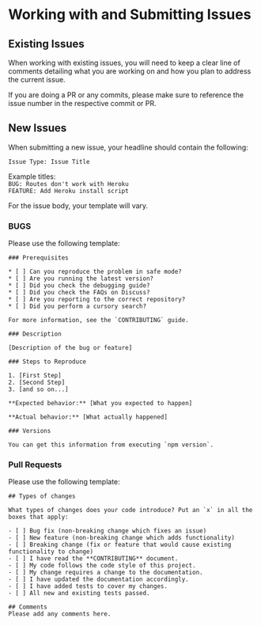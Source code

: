 # Working with and Submitting Issues

## Existing Issues

When working with existing issues, you will need to keep a clear line of comments detailing what you are working on and how you plan to address the current issue.

If you are doing a PR or any commits, please make sure to reference the issue number in the respective commit or PR.

## New Issues

When submitting a new issue, your headline should contain the following:

`Issue Type: Issue Title`

Example titles: <br/>
`BUG: Routes don't work with Heroku` <br/>
`FEATURE: Add Heroku install script`

For the issue body, your template will vary.


### BUGS

Please use the following template:
```
### Prerequisites

* [ ] Can you reproduce the problem in safe mode?
* [ ] Are you running the latest version?
* [ ] Did you check the debugging guide?
* [ ] Did you check the FAQs on Discuss?
* [ ] Are you reporting to the correct repository?
* [ ] Did you perform a cursory search?

For more information, see the `CONTRIBUTING` guide.

### Description

[Description of the bug or feature]

### Steps to Reproduce

1. [First Step]
2. [Second Step]
3. [and so on...]

**Expected behavior:** [What you expected to happen]

**Actual behavior:** [What actually happened]

### Versions

You can get this information from executing `npm version`.

```

### Pull Requests

Please use the following template:

```
## Types of changes

What types of changes does your code introduce? Put an `x` in all the boxes that apply:

- [ ] Bug fix (non-breaking change which fixes an issue)
- [ ] New feature (non-breaking change which adds functionality)
- [ ] Breaking change (fix or feature that would cause existing functionality to change)
- [ ] I have read the **CONTRIBUTING** document.
- [ ] My code follows the code style of this project.
- [ ] My change requires a change to the documentation.
- [ ] I have updated the documentation accordingly.
- [ ] I have added tests to cover my changes.
- [ ] All new and existing tests passed.

## Comments
Please add any comments here.
```
